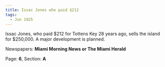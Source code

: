 ```yaml
---  
title: Issac Jones who paid $212  
tags:  
  - Jun 1925  
---  
```

  
Issac Jones, who paid $212 for Tottens Key 28 years ago, sells the island for $250,000. A major development is planned.  
  
Newspapers: **Miami Morning News or The Miami Herald**  
  
Page: **6**, Section: **A** 

